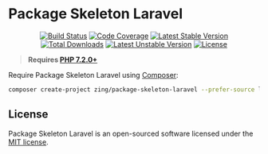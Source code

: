 # Package Skeleton Laravel
<p align="center">
<a href="https://github.com/zingimmick/package-skeleton-laravel/actions"><img src="https://github.com/zingimmick/package-skeleton-laravel/workflows/tests/badge.svg" alt="Build Status"></a>
<a href="https://codecov.io/gh/zingimmick/package-skeleton-laravel"><img src="https://codecov.io/gh/zingimmick/package-skeleton-laravel/branch/master/graph/badge.svg" alt="Code Coverage" /></a>
<a href="https://packagist.org/packages/zing/package-skeleton-laravel"><img src="https://poser.pugx.org/zing/package-skeleton-laravel/v/stable.svg" alt="Latest Stable Version"></a>
<a href="https://packagist.org/packages/zing/package-skeleton-laravel"><img src="https://poser.pugx.org/zing/package-skeleton-laravel/downloads" alt="Total Downloads"></a>
<a href="https://packagist.org/packages/zing/package-skeleton-laravel"><img src="https://poser.pugx.org/zing/package-skeleton-laravel/v/unstable.svg" alt="Latest Unstable Version"></a>
<a href="https://packagist.org/packages/zing/package-skeleton-laravel"><img src="https://poser.pugx.org/zing/package-skeleton-laravel/license" alt="License"></a>
</p>

> **Requires [PHP 7.2.0+](https://php.net/releases/)**

Require Package Skeleton Laravel using [Composer](https://getcomposer.org):

```bash
composer create-project zing/package-skeleton-laravel --prefer-source laravel-package
```

## License

Package Skeleton Laravel is an open-sourced software licensed under the [MIT license](LICENSE).
